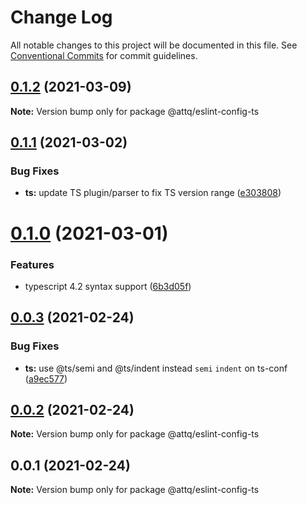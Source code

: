 # Change Log

All notable changes to this project will be documented in this file.
See [Conventional Commits](https://conventionalcommits.org) for commit guidelines.

## [0.1.2](https://github.com/amaury-tobias/eslint-config/compare/v0.1.1...v0.1.2) (2021-03-09)

**Note:** Version bump only for package @attq/eslint-config-ts





## [0.1.1](https://github.com/amaury-tobias/eslint-config/compare/v0.1.0...v0.1.1) (2021-03-02)


### Bug Fixes

* **ts:** update TS plugin/parser to fix TS version range ([e303808](https://github.com/amaury-tobias/eslint-config/commit/e3038085a2ed85c9238f9c79245ecc2d589be8c8))





# [0.1.0](https://github.com/amaury-tobias/eslint-config/compare/v0.0.3...v0.1.0) (2021-03-01)


### Features

* typescript 4.2 syntax support ([6b3d05f](https://github.com/amaury-tobias/eslint-config/commit/6b3d05fb494c5c32518a6a9d3abc58131b8d05a3))





## [0.0.3](https://github.com/amaury-tobias/eslint-config/compare/v0.0.2...v0.0.3) (2021-02-24)


### Bug Fixes

* **ts:** use @ts/semi and @ts/indent instead `semi` `indent` on ts-conf ([a9ec577](https://github.com/amaury-tobias/eslint-config/commit/a9ec5775be6384b0ba4d6b966b6108804c8a1bc6))





## [0.0.2](https://github.com/amaury-tobias/eslint-config/compare/v0.0.1...v0.0.2) (2021-02-24)

**Note:** Version bump only for package @attq/eslint-config-ts





## 0.0.1 (2021-02-24)

**Note:** Version bump only for package @attq/eslint-config-ts
